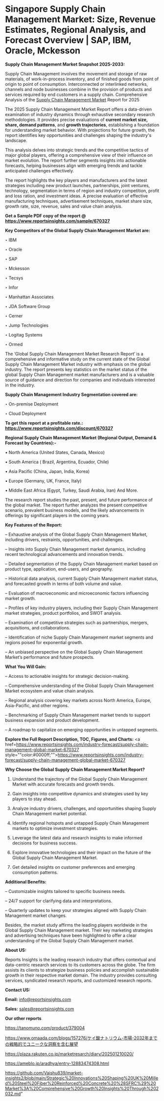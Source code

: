 # Singapore Supply Chain Management Market: Size, Revenue Estimates, Regional Analysis, and Forecast Overview | SAP, IBM, Oracle, Mckesson

<strong>Supply Chain Management Market Snapshot 2025-2033:</strong>

Supply Chain Management involves the movement and storage of raw materials, of work-in-process inventory, and of finished goods from point of origin to point of consumption. Interconnected or interlinked networks, channels and node businesses combine in the provision of products and services required by end customers in a supply chain. Comprehensive Analysis of the <a href=https://www.reportsinsights.com/sample/670327>Supply Chain Management Market</a> Report for 2025

The 2025 Supply Chain Management Market Report offers a data-driven examination of industry dynamics through exhaustive secondary research methodologies. It provides precise evaluations of <strong>current market size, share, demand patterns</strong>, and <strong>growth trajectories</strong>, establishing a foundation for understanding market behavior. With projections for future growth, the report identifies key opportunities and challenges shaping the industry's landscape.

This analysis delves into strategic trends and the competitive tactics of major global players, offering a comprehensive view of their influence on market evolution. The report further segments insights into actionable forecasts, helping businesses align with emerging trends and tackle anticipated challenges effectively.

The report highlights the key players and manufacturers and the latest strategies including new product launches, partnerships, joint ventures, technology, segmentation in terms of region and industry competition, profit and loss ration, and investment ideas. A precise evaluation of effective manufacturing techniques, advertisement techniques, market share size, growth rate, size, revenue, sales and value chain analysis.

<strong>Get a Sample PDF copy of the report @ <a href=https://www.reportsinsights.com/sample/670327 style=color:#0000ff;>https://www.reportsinsights.com/sample/670327</a></strong>

<strong>Key Competitors of the Global Supply Chain Management Market are:</strong>

‣ IBM

‣ Oracle

‣ SAP

‣ Mckesson

‣ Tecsys

‣ Infor

‣ Manhattan Associates

‣ JDA Software Group

‣ Cerner

‣ Jump Technologies

‣ Logitag Systems

‣ Ormed

The ‘Global Supply Chain Management Market Research Report’ is a comprehensive and informative study on the current state of the Global Supply Chain Management Market industry with emphasis on the global industry. The report presents key statistics on the market status of the global Supply Chain Management market manufacturers and is a valuable source of guidance and direction for companies and individuals interested in the industry.

<strong>Supply Chain Management Industry Segmentation covered are:</strong>

‣ On-premise Deployment

‣ Cloud Deployment

<strong>To get this report at a profitable rate.: <a href=https://www.reportsinsights.com/discount/670327 style=color:#0000ff;>https://www.reportsinsights.com/discount/670327</a></strong>

<strong>Regional Supply Chain Management Market (Regional Output, Demand &amp; Forecast by Countries):-</strong>

• North America (United States, Canada, Mexico)

• South America ( Brazil, Argentina, Ecuador, Chile)

• Asia Pacific (China, Japan, India, Korea)

• Europe (Germany, UK, France, Italy)

• Middle East Africa (Egypt, Turkey, Saudi Arabia, Iran) And More.

The research report studies the past, present, and future performance of the global market. The report further analyzes the present competitive scenario, prevalent business models, and the likely advancements in offerings by significant players in the coming years.

<strong>Key Features of the Report:</strong>

– Exhaustive analysis of the Global Supply Chain Management Market, including drivers, restraints, opportunities, and challenges.

– Insights into Supply Chain Management market dynamics, including recent technological advancements and innovation trends.

– Detailed segmentation of the Supply Chain Management market based on product type, application, end-users, and geography.

– Historical data analysis, current Supply Chain Management market status, and forecasted growth in terms of both volume and value.

– Evaluation of macroeconomic and microeconomic factors influencing market growth.

– Profiles of key industry players, including their Supply Chain Management market strategies, product portfolios, and SWOT analysis.

– Examination of competitive strategies such as partnerships, mergers, acquisitions, and collaborations.

– Identification of niche Supply Chain Management market segments and regions poised for exponential growth.

– An unbiased perspective on the Global Supply Chain Management Market’s performance and future prospects.

<strong>What You Will Gain:</strong>

– Access to actionable insights for strategic decision-making.

– Comprehensive understanding of the Global Supply Chain Management Market ecosystem and value chain analysis.

– Regional analysis covering key markets across North America, Europe, Asia-Pacific, and other regions.

– Benchmarking of Supply Chain Management market trends to support business expansion and product development.

– A roadmap to capitalize on emerging opportunities in untapped segments.

<strong>Explore the Full Report Description, TOC, Figures, and Charts:</strong>
<a href=https://www.reportsinsights.com/industry-forecast/supply-chain-management-global-market-670327 style=""color:#0000ff;"">https://www.reportsinsights.com/industry-forecast/supply-chain-management-global-market-670327</a>

<strong>Why Choose the Global Supply Chain Management Market Report?</strong>

1. Understand the trajectory of the Global Supply Chain Management Market with accurate forecasts and growth trends.

2. Gain insights into competitive dynamics and strategies used by key players to stay ahead.

3. Analyze industry drivers, challenges, and opportunities shaping Supply Chain Management market potential.

4. Identify regional hotspots and untapped Supply Chain Management markets to optimize investment strategies.

5. Leverage the latest data and research insights to make informed decisions for business success.

6. Explore innovative technologies and their impact on the future of the Global Supply Chain Management Market.

7. Get detailed insights on customer preferences and emerging consumption patterns.

<strong>Additional Benefits:</strong>

– Customizable insights tailored to specific business needs.

– 24/7 support for clarifying data and interpretations.

– Quarterly updates to keep your strategies aligned with Supply Chain Management market changes.

Besides, the market study affirms the leading players worldwide in the Global Supply Chain Management market. Their key marketing strategies and advertising techniques have been highlighted to offer a clear understanding of the Global Supply Chain Management market.

<strong><strong>About US</strong>:</strong>

Reports Insights is the leading research industry that offers contextual and data-centric research services to its customers across the globe. The firm assists its clients to strategize business policies and accomplish sustainable growth in their respective market domain. The industry provides consulting services, syndicated research reports, and customized research reports.

<strong>Contact US:</strong>

<p class=><b>Email:</b> <a href=mailto:info@reportsinsights.com>info@reportsinsights.com</a></p>
<p class=><b>Sales:</b> <a href=mailto:sales@reportsinsights.com>sales@reportsinsights.com</a></p>

<strong>Our other reports</strong>

<a href=https://tanomuno.com/product/379004>https://tanomuno.com/product/379004</a>

<a href=https://www.omaada.com/blogs/157276/ケイ酸ナトリウム-市場-2032年までの戦略的でユニークな洞察を含む展望>https://www.omaada.com/blogs/157276/ケイ酸ナトリウム-市場-2032年までの戦略的でユニークな洞察を含む展望</a>

<a href=https://plaza.rakuten.co.jp/marketresarch/diary/202501210020/>https://plaza.rakuten.co.jp/marketresarch/diary/202501210020/</a>

<a href=https://ameblo.jp/aradhya/entry-12883474308.html>https://ameblo.jp/aradhya/entry-12883474308.html</a>

<a href=https://github.com/Vaishu839/market-insights2/blob/main/Strategic%20Innovations%20Shaping%20UK%20Milled%20Steel%20Fiber%20Reinforced%20Concrete%20%28SFRC%29%20Market%3A%20Comprehensive%20Growth%20Insights%20Through%202032.md>https://github.com/Vaishu839/market-insights2/blob/main/Strategic%20Innovations%20Shaping%20UK%20Milled%20Steel%20Fiber%20Reinforced%20Concrete%20%28SFRC%29%20Market%3A%20Comprehensive%20Growth%20Insights%20Through%202032.md</a>"
